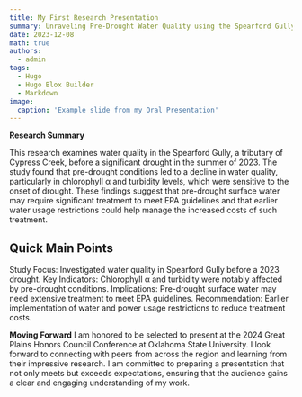 ```yaml
---
title: My First Research Presentation
summary: Unraveling Pre-Drought Water Quality using the Spearford Gully, Houston, Texas
date: 2023-12-08
math: true
authors:
  - admin
tags:
  - Hugo
  - Hugo Blox Builder
  - Markdown
image:
  caption: 'Example slide from my Oral Presentation'
---
```


**Research Summary**

This research examines water quality in the Spearford Gully, a tributary of Cypress Creek, before a significant drought in the summer of 2023. The study found that pre-drought conditions led to a decline in water quality, particularly in chlorophyll α and turbidity levels, which were sensitive to the onset of drought. These findings suggest that pre-drought surface water may require significant treatment to meet EPA guidelines and that earlier water usage restrictions could help manage the increased costs of such treatment.

## Quick Main Points

Study Focus: Investigated water quality in Spearford Gully before a 2023 drought.
Key Indicators: Chlorophyll α and turbidity were notably affected by pre-drought conditions.
Implications: Pre-drought surface water may need extensive treatment to meet EPA guidelines.
Recommendation: Earlier implementation of water and power usage restrictions to reduce treatment costs.

**Moving Forward**
I am honored to be selected to present at the 2024 Great Plains Honors Council Conference at Oklahoma State University. I look forward to connecting with peers from across the region and learning from their impressive research. I am committed to preparing a presentation that not only meets but exceeds expectations, ensuring that the audience gains a clear and engaging understanding of my work.
